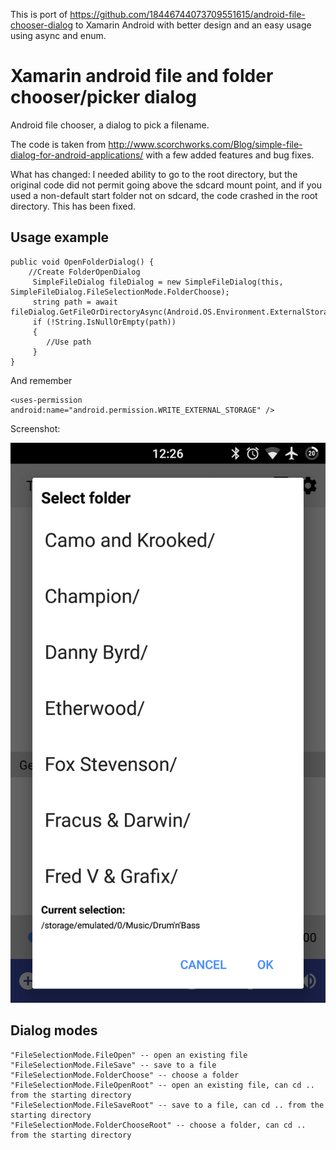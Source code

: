 This is port of https://github.com/18446744073709551615/android-file-chooser-dialog to Xamarin Android
with better design and an easy usage using async and enum.

Xamarin android file and folder chooser/picker dialog
===========================

Android file chooser, a dialog to pick a filename.

The code is taken from
http://www.scorchworks.com/Blog/simple-file-dialog-for-android-applications/
with a few added features and bug fixes.

What has changed: I needed ability to go to the root directory, but the original code did not permit
going above the sdcard mount point, and if you used a non-default start folder not on sdcard,
the code crashed in the root directory. This has been fixed.

Usage example
-------------

    public void OpenFolderDialog() {
        //Create FolderOpenDialog
         SimpleFileDialog fileDialog = new SimpleFileDialog(this, SimpleFileDialog.FileSelectionMode.FolderChoose);
         string path = await fileDialog.GetFileOrDirectoryAsync(Android.OS.Environment.ExternalStorageDirectory.AbsolutePath);
         if (!String.IsNullOrEmpty(path))
         {
			//Use path
         }
    }

And remember

    <uses-permission android:name="android.permission.WRITE_EXTERNAL_STORAGE" />
	
Screenshot:

![Alt text](screenshot.png?raw=true "Screenshot")

Dialog modes
------------

    "FileSelectionMode.FileOpen" -- open an existing file
    "FileSelectionMode.FileSave" -- save to a file
    "FileSelectionMode.FolderChoose" -- choose a folder
    "FileSelectionMode.FileOpenRoot" -- open an existing file, can cd .. from the starting directory
    "FileSelectionMode.FileSaveRoot" -- save to a file, can cd .. from the starting directory
    "FileSelectionMode.FolderChooseRoot" -- choose a folder, can cd .. from the starting directory

